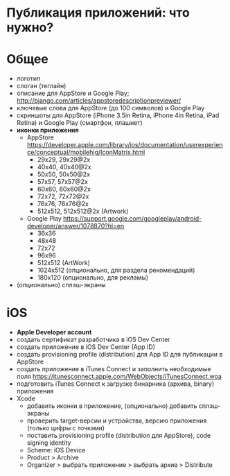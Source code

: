 Публикация приложений: что нужно?
============

# Общее

* логотип
* слоган (теглайн)
* описание для AppStore и Google Play; http://bjango.com/articles/appstoredescriptionpreviewer/
* ключевые слова для AppStore (до 100 символов) и Google Play
* скриншоты для AppStore (iPhone 3.5in Retina, iPhone 4in Retina, iPad Retina) и Google Play (смартфон, плашнет)
* __иконки приложения__
  - AppStore https://developer.apple.com/library/ios/documentation/userexperience/conceptual/mobilehig/IconMatrix.html
    - 29x29, 29x29@2x
    - 40x40, 40x40@2x
    - 50x50, 50x50@2x
    - 57x57, 57x57@2x
    - 60x60, 60x60@2x
    - 72x72, 72x72@2x
    - 76x76, 76x76@2x
    - 512x512, 512x512@2x (Artwork)
  - Google Play https://support.google.com/googleplay/android-developer/answer/1078870?hl=en
    - 36x36
    - 48x48
    - 72x72
    - 96x96
    - 512x512 (ArtWork)
    - 1024x512 (опционально, для раздела рекомендаций)
    - 180х120 (опционально, для рекламы)
* (опционально) сплэш-экраны



# iOS

* __Apple Developer account__
* создать сертификат разработчика в iOS Dev Center
* создать приложение в iOS Dev Center (App ID)
* создать provisioning profile (distribution) для App ID для публикации в AppStore
* создать приложение в iTunes Connect и заполнить необходимые поля https://itunesconnect.apple.com/WebObjects/iTunesConnect.woa
* подготовить iTunes Connect к загрузке бинарника (архива, binary) приложения
* Xcode
  * добавить иконки в приложение, (опционально) добавить сплэш-экраны
  * проверить target-версии и устройства, версию приложения (только цифры с точками)
  * поставить provisioning profile (distribution для AppStore), code signing identity
  * Scheme: iOS Device
  * Product > Archive
  * Organizer > выбрать приложение > выбрать архив > Distribute

